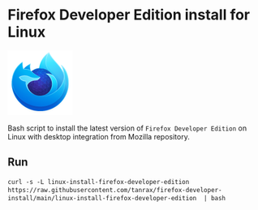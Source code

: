 # Firefox Developer Edition install for Linux

![Firefox Developer Edition](firefox-developer.png)

Bash script to install the latest version of `Firefox Developer Edition` on Linux with desktop integration from Mozilla repository.

## Run

``` shell
curl -s -L linux-install-firefox-developer-edition  https://raw.githubusercontent.com/tanrax/firefox-developer-install/main/linux-install-firefox-developer-edition  | bash
```
